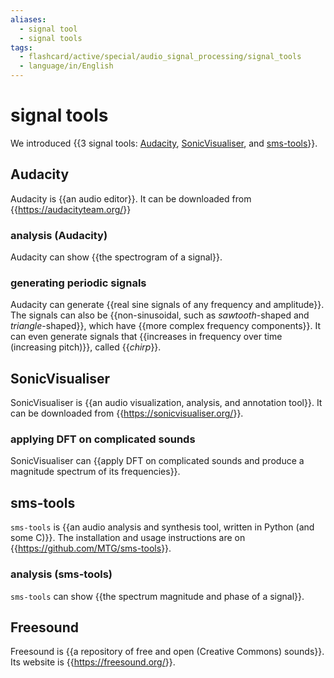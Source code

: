 ```yaml
---
aliases:
  - signal tool
  - signal tools
tags:
  - flashcard/active/special/audio_signal_processing/signal_tools
  - language/in/English
---
```


# signal tools

We introduced {{3 signal tools: [Audacity](#Audacity), [SonicVisualiser](#SonicVisualiser), and [sms-tools](#sms-tools)}}. <!--SR:!2025-07-10,256,330-->

## Audacity

Audacity is {{an audio editor}}. It can be downloaded from {{<https://audacityteam.org/>}} <!--SR:!2025-08-22,292,330!2025-08-10,283,330-->

### analysis (Audacity)

Audacity can show {{the spectrogram of a signal}}. <!--SR:!2025-09-15,310,349-->

### generating periodic signals

Audacity can generate {{real sine signals of any frequency and amplitude}}. The signals can also be {{non-sinusoidal, such as _sawtooth_-shaped and _triangle_-shaped}}, which have {{more complex frequency components}}. It can even generate signals that {{increases in frequency over time (increasing pitch)}}, called {{_chirp_}}. <!--SR:!2025-06-18,224,338!2025-05-06,196,338!2025-07-05,238,338!2025-05-30,210,338!2025-06-21,230,338-->

## SonicVisualiser

SonicVisualiser is {{an audio visualization, analysis, and annotation tool}}. It can be downloaded from {{<https://sonicvisualiser.org/>}}. <!--SR:!2025-06-14,236,330!2025-07-10,256,330-->

### applying DFT on complicated sounds

SonicVisualiser can {{apply DFT on complicated sounds and produce a magnitude spectrum of its frequencies}}. <!--SR:!2025-06-14,224,338-->

## sms-tools

`sms-tools` is {{an audio analysis and synthesis tool, written in Python (and some C)}}. The installation and usage instructions are on {{<https://github.com/MTG/sms-tools>}}. <!--SR:!2025-07-09,256,330!2025-09-11,307,330-->

### analysis (sms-tools)

`sms-tools` can show {{the spectrum magnitude and phase of a signal}}. <!--SR:!2025-10-02,324,349-->

## Freesound

Freesound is {{a repository of free and open (Creative Commons) sounds}}. Its website is {{<https://freesound.org/>}}. <!--SR:!2025-10-05,327,349!2025-10-07,328,349-->
